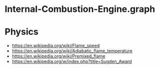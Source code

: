 # Internal-Combustion-Engine.graph
# Physics
- https://en.wikipedia.org/wiki/Flame_speed
- https://en.wikipedia.org/wiki/Adiabatic_flame_temperature
- https://en.wikipedia.org/wiki/Premixed_flame
- https://en.wikipedia.org/w/index.php?title=Sugden_Award
